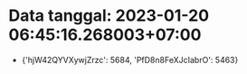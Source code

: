 # Data tanggal: 2023-01-20 06:45:16.268003+07:00

* {'hjW42QYVXywjZrzc': 5684, 'PfD8n8FeXJcIabrO': 5463}
